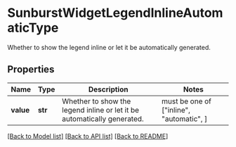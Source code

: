 # SunburstWidgetLegendInlineAutomaticType

Whether to show the legend inline or let it be automatically generated.

## Properties

| Name      | Type    | Description                                                             | Notes                                    |
| --------- | ------- | ----------------------------------------------------------------------- | ---------------------------------------- |
| **value** | **str** | Whether to show the legend inline or let it be automatically generated. | must be one of ["inline", "automatic", ] |

[[Back to Model list]](README.md#documentation-for-models) [[Back to API list]](README.md#documentation-for-api-endpoints) [[Back to README]](README.md)
